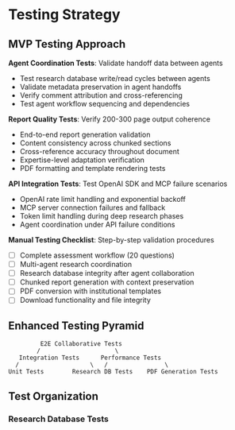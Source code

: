 # Testing Strategy

## MVP Testing Approach

**Agent Coordination Tests**: Validate handoff data between agents
- Test research database write/read cycles between agents
- Validate metadata preservation in agent handoffs
- Verify comment attribution and cross-referencing
- Test agent workflow sequencing and dependencies

**Report Quality Tests**: Verify 200-300 page output coherence
- End-to-end report generation validation
- Content consistency across chunked sections
- Cross-reference accuracy throughout document
- Expertise-level adaptation verification
- PDF formatting and template rendering tests

**API Integration Tests**: Test OpenAI SDK and MCP failure scenarios
- OpenAI rate limit handling and exponential backoff
- MCP server connection failures and fallback
- Token limit handling during deep research phases
- Agent coordination under API failure conditions

**Manual Testing Checklist**: Step-by-step validation procedures
- [ ] Complete assessment workflow (20 questions)
- [ ] Multi-agent research coordination
- [ ] Research database integrity after agent collaboration
- [ ] Chunked report generation with context preservation
- [ ] PDF conversion with institutional templates
- [ ] Download functionality and file integrity

## Enhanced Testing Pyramid

```
         E2E Collaborative Tests
        /                     \
   Integration Tests      Performance Tests
  /                    \   /                \
Unit Tests        Research DB Tests    PDF Generation Tests
```

## Test Organization

### Research Database Tests
```python